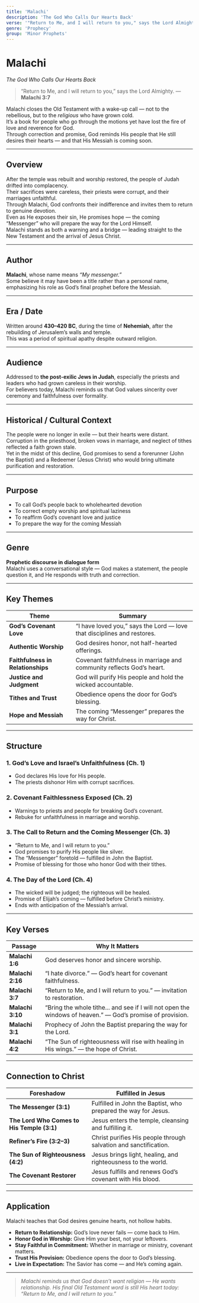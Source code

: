 ```yaml
---
title: 'Malachi'
description: 'The God Who Calls Our Hearts Back'
verse: '"Return to Me, and I will return to you," says the Lord Almighty. — Malachi 3:7'
genre: 'Prophecy'
group: 'Minor Prophets'
---
```


# Malachi  
*The God Who Calls Our Hearts Back*

> “Return to Me, and I will return to you,” says the Lord Almighty. — **Malachi 3:7**

Malachi closes the Old Testament with a wake-up call — not to the rebellious, but to the *religious* who have grown cold.  
It’s a book for people who go through the motions yet have lost the fire of love and reverence for God.  
Through correction and promise, God reminds His people that He still desires their hearts — and that His Messiah is coming soon.

---

## Overview  
After the temple was rebuilt and worship restored, the people of Judah drifted into complacency.  
Their sacrifices were careless, their priests were corrupt, and their marriages unfaithful.  
Through Malachi, God confronts their indifference and invites them to return to genuine devotion.  
Even as He exposes their sin, He promises hope — the coming “Messenger” who will prepare the way for the Lord Himself.  
Malachi stands as both a warning and a bridge — leading straight to the New Testament and the arrival of Jesus Christ.

---

## Author  
**Malachi**, whose name means *“My messenger.”*  
Some believe it may have been a title rather than a personal name, emphasizing his role as God’s final prophet before the Messiah.

---

## Era / Date  
Written around **430–420 BC**, during the time of **Nehemiah**, after the rebuilding of Jerusalem’s walls and temple.  
This was a period of spiritual apathy despite outward religion.

---

## Audience  
Addressed to **the post-exilic Jews in Judah**, especially the priests and leaders who had grown careless in their worship.  
For believers today, Malachi reminds us that God values sincerity over ceremony and faithfulness over formality.

---

## Historical / Cultural Context  
The people were no longer in exile — but their hearts were distant.  
Corruption in the priesthood, broken vows in marriage, and neglect of tithes reflected a faith grown stale.  
Yet in the midst of this decline, God promises to send a forerunner (John the Baptist) and a Redeemer (Jesus Christ) who would bring ultimate purification and restoration.

---

## Purpose  
- To call God’s people back to wholehearted devotion  
- To correct empty worship and spiritual laziness  
- To reaffirm God’s covenant love and justice  
- To prepare the way for the coming Messiah  

---

## Genre  
**Prophetic discourse in dialogue form**  
Malachi uses a conversational style — God makes a statement, the people question it, and He responds with truth and correction.

---

## Key Themes  

| Theme | Summary |
|-------|----------|
| **God’s Covenant Love** | “I have loved you,” says the Lord — love that disciplines and restores. |
| **Authentic Worship** | God desires honor, not half-hearted offerings. |
| **Faithfulness in Relationships** | Covenant faithfulness in marriage and community reflects God’s heart. |
| **Justice and Judgment** | God will purify His people and hold the wicked accountable. |
| **Tithes and Trust** | Obedience opens the door for God’s blessing. |
| **Hope and Messiah** | The coming “Messenger” prepares the way for Christ. |

---

## Structure  

### 1. God’s Love and Israel’s Unfaithfulness (Ch. 1)
- God declares His love for His people.  
- The priests dishonor Him with corrupt sacrifices.  

### 2. Covenant Faithlessness Exposed (Ch. 2)
- Warnings to priests and people for breaking God’s covenant.  
- Rebuke for unfaithfulness in marriage and worship.  

### 3. The Call to Return and the Coming Messenger (Ch. 3)
- “Return to Me, and I will return to you.”  
- God promises to purify His people like silver.  
- The “Messenger” foretold — fulfilled in John the Baptist.  
- Promise of blessing for those who honor God with their tithes.  

### 4. The Day of the Lord (Ch. 4)
- The wicked will be judged; the righteous will be healed.  
- Promise of Elijah’s coming — fulfilled before Christ’s ministry.  
- Ends with anticipation of the Messiah’s arrival.  

---

## Key Verses  

| Passage | Why It Matters |
|----------|----------------|
| **Malachi 1:6** | God deserves honor and sincere worship. |
| **Malachi 2:16** | “I hate divorce.” — God’s heart for covenant faithfulness. |
| **Malachi 3:7** | “Return to Me, and I will return to you.” — invitation to restoration. |
| **Malachi 3:10** | “Bring the whole tithe... and see if I will not open the windows of heaven.” — God’s promise of provision. |
| **Malachi 3:1** | Prophecy of John the Baptist preparing the way for the Lord. |
| **Malachi 4:2** | “The Sun of righteousness will rise with healing in His wings.” — the hope of Christ. |

---

## Connection to Christ  

| Foreshadow | Fulfilled in Jesus |
|-------------|-------------------|
| **The Messenger (3:1)** | Fulfilled in John the Baptist, who prepared the way for Jesus. |
| **The Lord Who Comes to His Temple (3:1)** | Jesus enters the temple, cleansing and fulfilling it. |
| **Refiner’s Fire (3:2–3)** | Christ purifies His people through salvation and sanctification. |
| **The Sun of Righteousness (4:2)** | Jesus brings light, healing, and righteousness to the world. |
| **The Covenant Restorer** | Jesus fulfills and renews God’s covenant with His blood. |

---

## Application  
Malachi teaches that God desires genuine hearts, not hollow habits.  
- **Return to Relationship:** God’s love never fails — come back to Him.  
- **Honor God in Worship:** Give Him your best, not your leftovers.  
- **Stay Faithful in Commitment:** Whether in marriage or ministry, covenant matters.  
- **Trust His Provision:** Obedience opens the door to God’s blessing.  
- **Live in Expectation:** The Savior has come — and He’s coming again.  

---

> *Malachi reminds us that God doesn’t want religion — He wants relationship. His final Old Testament word is still His heart today: “Return to Me, and I will return to you.”*
